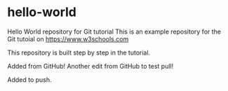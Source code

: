 # hello-world
Hello World repository for Git tutorial
This is an example repository for the Git tutoial on https://www.w3schools.com

This repository is built step by step in the tutorial.

Added from GitHub!
Another edit from GitHub to test pull!

Added to push.
